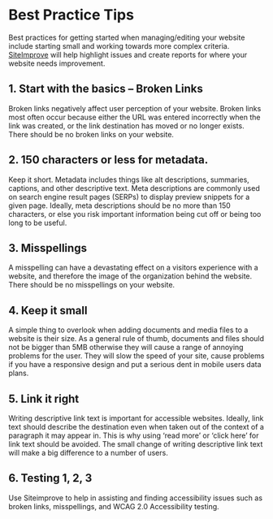 # Best Practice Tips

Best practices for getting started when managing/editing your website include starting small and working towards more complex criteria. [SiteImprove](http://my.siteimprove.com) will help highlight issues and create reports for where your website needs improvement.

## 1. Start with the basics – Broken Links

Broken links negatively affect user perception of your website. Broken links most often occur because either the URL was entered incorrectly when the link was created, or the link destination has moved or no longer exists. There should be no broken links on your website.

## 2. 150 characters or less for metadata.

Keep it short. Metadata includes things like alt descriptions, summaries, captions, and other descriptive text. Meta descriptions are commonly used on search engine result pages \(SERPs\) to display preview snippets for a given page. Ideally, meta descriptions should be no more than 150 characters, or else you risk important information being cut off or being too long to be useful.

## 3. Misspellings

A misspelling can have a devastating effect on a visitors experience with a website, and therefore the image of the organization behind the website. There should be no misspellings on your website.

## 4. Keep it small

A simple thing to overlook when adding documents and media files to a website is their size. As a general rule of thumb, documents and files should not be bigger than 5MB otherwise they will cause a range of annoying problems for the user. They will slow the speed of your site, cause problems if you have a responsive design and put a serious dent in mobile users data plans.

## 5. Link it right

Writing descriptive link text is important for accessible websites. Ideally, link text should describe the destination even when taken out of the context of a paragraph it may appear in. This is why using ‘read more’ or ‘click here’ for link text should be avoided. The small change of writing descriptive link text will make a big difference to a number of users.

## 6. Testing 1, 2, 3

Use Siteimprove to help in assisting and finding accessibility issues such as broken links, misspellings, and WCAG 2.0 Accessibility testing.

